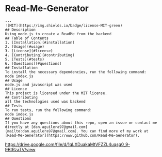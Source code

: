 # Read-Me-Generator
    ---
    ![MIT](https://img.shields.io/badge/license-MIT-green)
    ## Description
    Using node.js to create a ReadMe from the backend
    ## Table of Contents
    1. [Installation](#installation)
    2. [Usage](#usage)
    3. [License](#license)
    4. [Contributing](#contributing)
    5. [Tests](#tests)
    6. [Questions](#questions)
    ## Installation
    To install the necessary dependencies, run the following command:
    node index.js
    ## Usage
    node.js and javascript was used
    ## License 
    This project is licensed under the MIT license.
    ## Contributing
    all the technologies used was backend
    ## Tests
    To run tests, run the following command:
    node index.js
    ## Questions
    If you have any questions about this repo, open an issue or contact me directly at [dan.aguilera97@gmail.com](mailto:dan.aguilera97@gmail.com). You can find more of my work at [Read-Me-Generator](https://www.github.com/Read-Me-Generator).
    
 https://drive.google.com/file/d/1qLXDuakaMtVFZZL4uqsg0_9-9BtRzaTV/view
  

